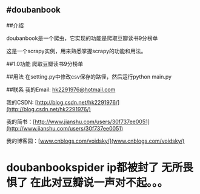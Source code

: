 #doubanbook
---
##介绍

doubanbook是一个爬虫，它实现的功能是爬取豆瓣读书9分榜单

这是一个scrapy实例，用来熟悉掌握scrapy的功能和用法。

##1.0功能
爬取豆瓣读书9分榜单

##用法
在setting.py中修改csv保存的路径，然后运行python main.py



##联系
我的Email: hk2291976@hotmail.com

我的CSDN: [http://blog.csdn.net/hk2291976/](http://blog.csdn.net/hk2291976/)

我的简书：[http://www.jianshu.com/users/30f737ee0051](http://www.jianshu.com/users/30f737ee0051)

我的博客园：[www.cnblogs.com/voidsky/](www.cnblogs.com/voidsky/)
# doubanbookspider ip都被封了 无所畏惧了 在此对豆瓣说一声对不起。。。
